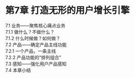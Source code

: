 # 第7章 打造无形的用户增长引擎  

7.1 业务——聚焦核心痛点业务  
7.1.1 做什么？不做什么？  
7.1.2 什么时候做？如何做？  
7.2 产品——确定产品主线功能  
7.2.1 一个产品，一条主线  
7.2.2 产品功能的“排列组合”  
7.3 感知——强化用户产品感知  
7.4 本章小结  
